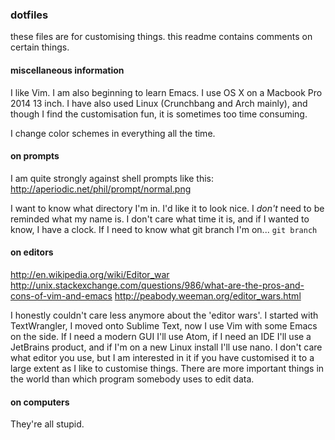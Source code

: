 ### dotfiles

these files are for customising things.
this readme contains comments on certain things.

#### miscellaneous information

I like Vim. I am also beginning to learn Emacs.
  I use OS X on a Macbook Pro 2014 13 inch.
  I have also used Linux (Crunchbang and Arch mainly), and though I find the
customisation fun, it is sometimes too time consuming.

I change color schemes in everything all the time.


#### on prompts

I am quite strongly against shell prompts like this: http://aperiodic.net/phil/prompt/normal.png

I want to know what directory I'm in. I'd like it to look nice.
  I *don't* need to be reminded what my name is.
  I don't care what time it is, and if I wanted to know, I have a clock.
  If I need to know what git branch I'm on... `git branch`


#### on editors

http://en.wikipedia.org/wiki/Editor_war
http://unix.stackexchange.com/questions/986/what-are-the-pros-and-cons-of-vim-and-emacs
http://peabody.weeman.org/editor_wars.html

I honestly couldn't care less anymore about the 'editor wars'. I started with TextWrangler,
  I moved onto Sublime Text, now I use Vim with some Emacs on the side. If I need a modern GUI
  I'll use Atom, if I need an IDE I'll use a JetBrains product, and if I'm on a new Linux install
  I'll use nano. I don't care what editor you use, but I am interested in it if you have customised it to a large extent as I like to customise things. There are more important things in the world than which program somebody uses to edit data.


#### on computers

They're all stupid.
